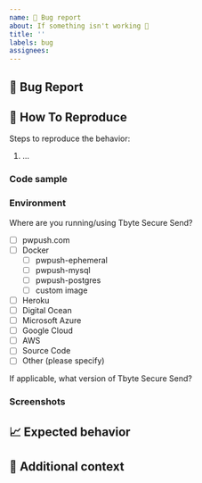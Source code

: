 ```yaml
---
name: 🐛 Bug report
about: If something isn't working 🔧
title: ''
labels: bug
assignees:
---
```


## 🐛 Bug Report

<!-- If something isn't working for you, we definitely want to know.  Thanks for filing an issue! -->

<!-- A clear and concise description of what the bug is. -->

## 🔬 How To Reproduce

Steps to reproduce the behavior:

1. ...

### Code sample

<!-- If applicable, attach a minimal code sample to reproduce the described issue. -->

### Environment

Where are you running/using Tbyte Secure Send?

- [ ] pwpush.com
- [ ] Docker
  - [ ] pwpush-ephemeral
  - [ ] pwpush-mysql
  - [ ] pwpush-postgres
  - [ ] custom image
- [ ] Heroku
- [ ] Digital Ocean
- [ ] Microsoft Azure
- [ ] Google Cloud
- [ ] AWS
- [ ] Source Code
- [ ] Other (please specify)

If applicable, what version of Tbyte Secure Send?

### Screenshots

<!-- If applicable, add screenshots to help explain your problem. -->

## 📈 Expected behavior

<!-- A clear and concise description of what you expected to happen. -->

## 📎 Additional context

<!-- Add any other context about the problem here. -->
